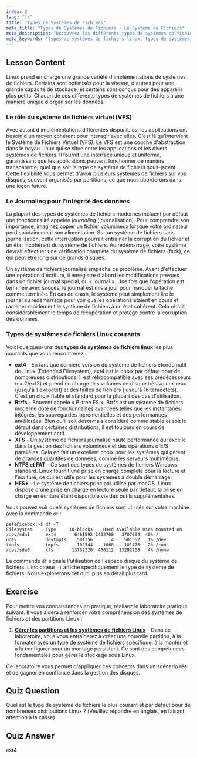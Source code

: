 ```yaml
---
index: 2
lang: "fr"
title: "Types de Systèmes de Fichiers"
meta_title: "Types de Systèmes de Fichiers - Le Système de Fichiers"
meta_description: "Découvrez les différents types de systèmes de fichiers Linux, incluant ext4, Btrfs et XFS. Ce guide explique des concepts clés comme le journaling et le Système de Fichiers Virtuel (VFS), vous aidant à comprendre les divers types de systèmes de fichiers disponibles pour Linux."
meta_keywords: "types de systèmes de fichiers linux, types de systèmes de fichiers, ext4, Btrfs, XFS, journaling, VFS, tutoriel linux"
---
```


## Lesson Content

Linux prend en charge une grande variété d'implémentations de systèmes de fichiers. Certains sont optimisés pour la vitesse, d'autres pour une grande capacité de stockage, et certains sont conçus pour des appareils plus petits. Chacun de ces différents types de systèmes de fichiers a une manière unique d'organiser les données.

### Le rôle du système de fichiers virtuel (VFS)

Avec autant d'implémentations différentes disponibles, les applications ont besoin d'un moyen cohérent pour interagir avec elles. C'est là qu'intervient le Système de Fichiers Virtuel (VFS). Le VFS est une couche d'abstraction dans le noyau Linux qui se situe entre les applications et les divers systèmes de fichiers. Il fournit une interface unique et uniforme, garantissant que les applications peuvent fonctionner de manière transparente, quel que soit le type de système de fichiers sous-jacent. Cette flexibilité vous permet d'avoir plusieurs systèmes de fichiers sur vos disques, souvent organisés par partitions, ce que nous aborderons dans une leçon future.

### Le Journaling pour l'intégrité des données

La plupart des types de systèmes de fichiers modernes incluent par défaut une fonctionnalité appelée _journaling_ (journalisation). Pour comprendre son importance, imaginez copier un fichier volumineux lorsque votre ordinateur perd soudainement son alimentation. Sur un système de fichiers sans journalisation, cette interruption pourrait entraîner la corruption du fichier et un état incohérent du système de fichiers. Au redémarrage, votre système devrait effectuer une vérification complète du système de fichiers (fsck), ce qui peut être long sur de grands disques.

Un système de fichiers journalisé empêche ce problème. Avant d'effectuer une opération d'écriture, il enregistre d'abord les modifications prévues dans un fichier journal spécial, ou « journal ». Une fois que l'opération est terminée avec succès, le journal est mis à jour pour marquer la tâche comme terminée. En cas de crash, le système peut simplement lire le journal au redémarrage pour voir quelles opérations étaient en cours et ramener rapidement le système de fichiers à un état cohérent. Cela réduit considérablement le temps de récupération et protège contre la corruption des données.

### Types de systèmes de fichiers Linux courants

Voici quelques-uns des **types de systèmes de fichiers linux** les plus courants que vous rencontrerez :

- **ext4** - En tant que dernière version du système de fichiers étendu natif de Linux (Extended Filesystem), ext4 est le choix par défaut pour de nombreuses distributions. Il est rétrocompatible avec ses prédécesseurs (ext2/ext3) et prend en charge des volumes de disque très volumineux (jusqu'à 1 exaoctet) et des tailles de fichiers (jusqu'à 16 téraoctets). C'est un choix fiable et standard pour la plupart des cas d'utilisation.
- **Btrfs** - Souvent appelé « B-tree FS », Btrfs est un système de fichiers moderne doté de fonctionnalités avancées telles que les instantanés intégrés, les sauvegardes incrémentielles et des performances améliorées. Bien qu'il soit désormais considéré comme stable et soit le défaut dans certaines distributions, il est toujours en cours de développement actif.
- **XFS** - Un système de fichiers journalisé haute performance qui excelle dans la gestion des fichiers volumineux et des opérations d'E/S parallèles. Cela en fait un excellent choix pour les systèmes qui gèrent de grandes quantités de données, comme les serveurs multimédias.
- **NTFS et FAT** - Ce sont des types de systèmes de fichiers Windows standard. Linux fournit une prise en charge complète pour la lecture et l'écriture, ce qui est utile pour les systèmes à double démarrage.
- **HFS+** - Le système de fichiers principal utilisé par macOS. Linux dispose d'une prise en charge en lecture seule par défaut, la prise en charge en écriture étant disponible via des outils supplémentaires.

Vous pouvez voir quels systèmes de fichiers sont utilisés sur votre machine avec la commande `df` :

```plaintext
pete@icebox:~$ df -T
Filesystem     Type     1K-blocks    Used Available Use% Mounted on
/dev/sda1      ext4       6461592 2402708   3707604  40% /
udev           devtmpfs    501356       4    501352   1% /dev
tmpfs          tmpfs       102544    1068    101476   2% /run
/dev/sda6      xfs       13752320  460112  13292208   4% /home
```

La commande `df` signale l'utilisation de l'espace disque du système de fichiers. L'indicateur `-T` affiche spécifiquement le type de système de fichiers. Nous explorerons cet outil plus en détail plus tard.

## Exercise

Pour mettre vos connaissances en pratique, réalisez le laboratoire pratique suivant. Il vous aidera à renforcer votre compréhension des systèmes de fichiers et des partitions Linux :

1. **[Gérer les partitions et les systèmes de fichiers Linux](https://labex.io/fr/labs/comptia-manage-linux-partitions-and-filesystems-590845)** - Dans ce laboratoire, vous vous entraînerez à créer une nouvelle partition, à la formater avec un type de système de fichiers spécifique, à la monter et à la configurer pour un montage persistant. Ce sont des compétences fondamentales pour gérer le stockage sous Linux.

Ce laboratoire vous permet d'appliquer ces concepts dans un scénario réel et de gagner en confiance dans la gestion des disques.

## Quiz Question

Quel est le type de système de fichiers le plus courant et par défaut pour de nombreuses distributions Linux ? (Veuillez répondre en anglais, en faisant attention à la casse).

## Quiz Answer

ext4
